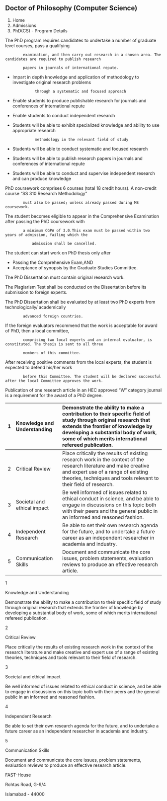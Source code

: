 ## Doctor of Philosophy (Computer Science)

1. Home
2. Admissions
3. PhD(CS) - Program Details

The PhD program requires candidates to undertake a number of graduate level courses, pass a qualifying

            examination, and then carry out research in a chosen area. The candidates are required to publish research

            papers in journals of international repute.

- Impart in depth knowledge and application of methodology to investigate original research problems

                through a systematic and focused approach
- Enable students to produce publishable research for journals and conferences of international repute
- Enable students to conduct independent research

- Students will be able to exhibit specialized knowledge and ability to use appropriate research

                methodology in the relevant field of study
- Students will be able to conduct systematic and focused research
- Students will be able to publish research papers in journals and conferences of international repute
- Students will be able to conduct and supervise independent research and can produce knowledge

PhD coursework comprises 6 courses (total 18 credit hours). A non-credit course “SS 310 Research Methodology”

            must also be passed; unless already passed during MS coursework.

The student becomes eligible to appear in the Comprehensive Examination after passing the PhD coursework with

            a minimum CGPA of 3.0.This exam must be passed within two years of admission, failing which the

                admission shall be cancelled.

The student can start work on PhD thesis only after

- Passing the Comprehensive Exam,AND
- Acceptance of synopsis by the Graduate Studies Committee.

The PhD Dissertation must contain original research work.

The Plagiarism Test shall be conducted on the Dissertation before its submission to foreign experts.

The PhD Dissertation shall be evaluated by at least two PhD experts from technologically/ academically

            advanced foreign countries.

If the foreign evaluators recommend that the work is acceptable for award of PhD, then a local committee,

            comprising two local experts and an internal evaluator, is constituted. The thesis is sent to all three

            members of this committee.

After receiving positive comments from the local experts, the student is expected to defend his/her work

            before this Committee. The student will be declared successful after the local Committee approves the work.

Publication of one research article in an HEC approved “W” category journal is a requirement for the award of a PhD degree.

| 1 | Knowledge and Understanding | Demonstrate the ability to make a contribution to their specific field of study through original research that extends the frontier of knowledge by developing a substantial body of work, some of which merits international refereed publication. |
| :-- | :-- | :-- |
| 2 | Critical Review | Place critically the results of existing research work in the context of the research literature and make creative and expert use of a range of existing theories, techniques and tools relevant to their field of research. |
| 3 | Societal and ethical impact | Be well informed of issues related to ethical conduct in science, and be able to engage in discussions on this topic both with their peers and the general public in an informed and reasoned fashion. |
| 4 | Independent Research | Be able to set their own research agenda for the future, and to undertake a future career as an independent researcher in academia and industry. |
| 5 | Communication Skills | Document and communicate the core issues, problem statements, evaluation reviews to produce an effective research article. |

1

Knowledge and Understanding

Demonstrate the ability to make a contribution to their specific field of study through original research that extends the frontier of knowledge by developing a substantial body of work, some of which merits international refereed publication.

2

Critical Review

Place critically the results of existing research work in the context of the research literature and make creative and expert use of a range of existing theories, techniques and tools relevant to their field of research.

3

Societal and ethical impact

Be well informed of issues related to ethical conduct in science, and be able to engage in discussions on this topic both with their peers and the general public in an informed and reasoned fashion.

4

Independent Research

Be able to set their own research agenda for the future, and to undertake a future career as an independent researcher in academia and industry.

5

Communication Skills

Document and communicate the core issues, problem statements, evaluation reviews to produce an effective research article.

FAST-House

Rohtas Road, G-9/4

Islamabad - 44000